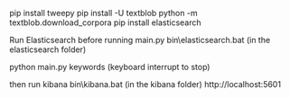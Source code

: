 pip install tweepy
pip install -U textblob
python -m textblob.download_corpora
pip install elasticsearch

Run Elasticsearch before running main.py
bin\elasticsearch.bat (in the elasticsearch folder)

python main.py keywords
(keyboard interrupt to stop)

then run kibana
bin\kibana.bat (in the kibana folder)
http://localhost:5601
